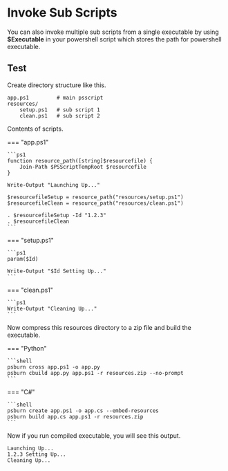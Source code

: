 # Invoke Sub Scripts

You can also invoke multiple sub scripts from a single executable by using **$Executable** in your powershell script which stores the path for powershell executable.


## Test

Create directory structure like this.

```
app.ps1			# main psscript
resources/
	setup.ps1	# sub script 1
	clean.ps1	# sub script 2
```

Contents of scripts.

=== "app.ps1"

	```ps1
	function resource_path([string]$resourcefile) {
	    Join-Path $PSScriptTempRoot $resourcefile
	}

	Write-Output "Launching Up..."

	$resourcefileSetup = resource_path("resources/setup.ps1")
	$resourcefileClean = resource_path("resources/clean.ps1")

	. $resourcefileSetup -Id "1.2.3"
	. $resourcefileClean
	```

=== "setup.ps1"

	```ps1
	param($Id)

	Write-Output "$Id Setting Up..."
	```

=== "clean.ps1"

	```ps1
	Write-Output "Cleaning Up..."
	```

Now compress this resources directory to a zip file and build the executable.

=== "Python"

	```shell
	psburn cross app.ps1 -o app.py
	psburn cbuild app.py app.ps1 -r resources.zip --no-prompt
	```

=== "C#"

	```shell
	psburn create app.ps1 -o app.cs --embed-resources
	psburn build app.cs app.ps1 -r resources.zip
	```

Now if you run compiled executable, you will see this output.

```
Launching Up...
1.2.3 Setting Up...
Cleaning Up...
```